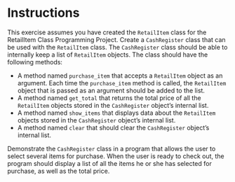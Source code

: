 # Instructions  

This exercise assumes you have created the `RetailItem` class for the RetailItem Class Programming Project. Create a `CashRegister` class that can be used with the `RetailItem` class. The `CashRegister` class should be able to internally keep a list of `RetailItem` objects. The class should have the following methods:
- A method named `purchase_item` that accepts a `RetailItem` object as an argument. Each time the `purchase_item` method is called, the `RetailItem` object that is passed as an argument should be added to the list.
- A method named `get_total` that returns the total price of all the `RetailItem` objects stored in the `CashRegister` object’s internal list.
- A method named `show_items` that displays data about the `RetailItem` objects stored in the `CashRegister` object’s internal list.
- A method named `clear` that should clear the `CashRegister` object’s internal list.

Demonstrate the `CashRegister` class in a program that allows the user to select several items for purchase. When the user is ready to check out, the program should display a list of all the items he or she has selected for purchase, as well as the total price.